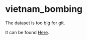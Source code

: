 # vietnam_bombing

The dataset is too big for git.

It can be found [Here](https://data.world/datamil/vietnam-war-thor-data).
